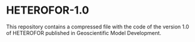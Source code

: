 # HETEROFOR-1.0
This repository contains a compressed file with the code of the version 1.0 of HETEROFOR published in Geoscientific Model Development.
